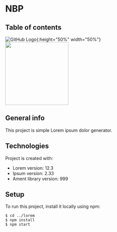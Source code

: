 # NBP
## Table of contents
![GitHub Logo](https://i.ibb.co/wLCT8h6/z.png){:height="50%" width="50%"}
<img src="https://i.ibb.co/wLCT8h6/z.png" width="200">

## General info
This project is simple Lorem ipsum dolor generator.
	
## Technologies
Project is created with:
* Lorem version: 12.3
* Ipsum version: 2.33
* Ament library version: 999
	
## Setup
To run this project, install it locally using npm:

```
$ cd ../lorem
$ npm install
$ npm start
```

